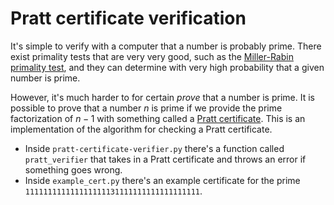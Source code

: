 # Pratt certificate verification

It's simple to verify with a computer that a number is probably prime. There exist primality tests that are very very good, such as the [Miller-Rabin primality test](https://youtu.be/zmhUlVck3J0), and they can determine with very high probability that a given number is prime.

However, it's much harder to for certain _prove_ that a number is prime. It is possible to prove that a number $n$ is prime if we provide the prime factorization of $n - 1$ with something called a [Pratt certificate](https://en.wikipedia.org/wiki/Primality_certificate#Pratt_certificates). This is an implementation of the algorithm for checking a Pratt certificate.

- Inside `pratt-certificate-verifier.py` there's a function called `pratt_verifier` that takes in a Pratt certificate and throws an error if something goes wrong.
- Inside `example_cert.py` there's an example certificate for the prime `111111111111111111131111111111111111111`.
